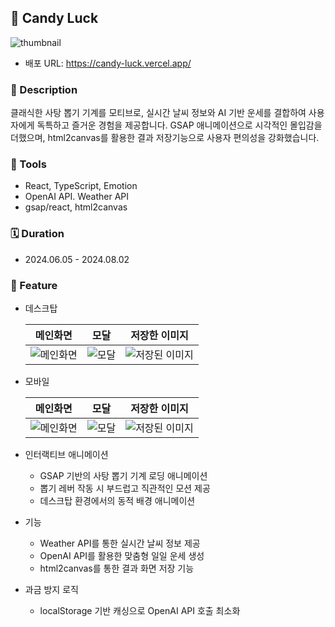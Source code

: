 ## 🍭 Candy Luck

![thumbnail](https://github.com/user-attachments/assets/e76c9cc8-e721-46ee-8742-326353c32f60)



- 배포 URL: https://candy-luck.vercel.app/

### 📝 Description

클래식한 사탕 뽑기 기계를 모티브로, 실시간 날씨 정보와 AI 기반 운세를 결합하여 사용자에게 독특하고 즐거운 경험을 제공합니다. GSAP 애니메이션으로 시각적인 몰입감을 더했으며, html2canvas를 활용한 결과 저장기능으로 사용자 편의성을 강화했습니다.


### 🧰 Tools
- React, TypeScript, Emotion
- OpenAI API. Weather API
- gsap/react, html2canvas

### 🗓️ Duration
- 2024.06.05 - 2024.08.02

### 🍬 Feature
- 데스크탑

  | 메인화면 | 모달 | 저장한 이미지 |
  | :----: | :----: | :----: |
  | <img alt="메인화면" src="https://github.com/user-attachments/assets/1dfcd0db-a479-40f4-8d44-eb86baa9b50f" /> | <img alt="모달" src="https://github.com/user-attachments/assets/c09b8c6d-94d5-4963-8814-0973770011e8" /> | <img alt="저장된 이미지" src="https://github.com/user-attachments/assets/ad079099-7173-458c-87b4-43eddd02222e" /> |

- 모바일

  | 메인화면 | 모달 | 저장한 이미지 |
  | :----: | :----: | :----: |
  | <img alt="메인화면" src="https://github.com/user-attachments/assets/a5fe4e68-abf6-4515-a7cc-2f3f76b982b2" /> | <img alt="모달" src="https://github.com/user-attachments/assets/5e42b638-5ba7-417f-ac86-699c699a77e4" /> | <img alt="저장된 이미지" src="https://github.com/user-attachments/assets/73923305-7da9-4002-b3ac-b968d733840b" /> |

- 인터랙티브 애니메이션
  - GSAP 기반의 사탕 뽑기 기계 로딩 애니메이션
  - 뽑기 레버 작동 시 부드럽고 직관적인 모션 제공
  - 데스크탑 환경에서의 동적 배경 애니메이션
- 기능
  - Weather API를 통한 실시간 날씨 정보 제공
  - OpenAI API를 활용한 맞춤형 일일 운세 생성
  - html2canvas를 통한 결과 화면 저장 기능
- 과금 방지 로직
  - localStorage 기반 캐싱으로 OpenAI API 호출 최소화

